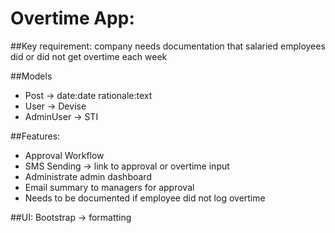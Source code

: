 # Overtime App:

##Key requirement: company needs documentation that salaried employees did or did not get overtime each week

##Models
- Post -> date:date rationale:text
- User -> Devise
- AdminUser -> STI

##Features:
- Approval Workflow
- SMS Sending -> link to approval or overtime input
- Administrate admin dashboard
- Email summary to managers for approval
- Needs to be documented if employee did not log overtime

##UI:
Bootstrap -> formatting
